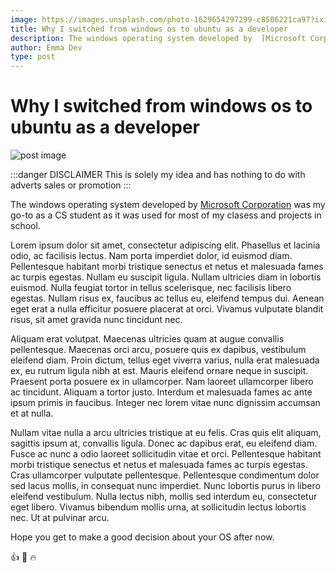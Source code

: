 ```yaml
---
image: https://images.unsplash.com/photo-1629654297299-c8506221ca97?ixid=MnwxMjA3fDB8MHxwaG90by1wYWdlfHx8fGVufDB8fHx8&ixlib=rb-1.2.1&auto=format&fit=crop&w=667&q=80
title: Why I switched from windows os to ubuntu as a developer  
description: The windows operating system developed by  [Microsoft Corporation](https://www.microsoft.com/en-ng)was my go-to as a CS student as it was used for most of my clasess and projects in school.
author: Emma Dev
type: post
---
```


# Why I switched from windows os to ubuntu as a developer 



![post image](https://images.unsplash.com/photo-1629654297299-c8506221ca97?ixid=MnwxMjA3fDB8MHxwaG90by1wYWdlfHx8fGVufDB8fHx8&ixlib=rb-1.2.1&auto=format&fit=crop&w=667&q=80)


:::danger DISCLAIMER
This is solely my idea and has nothing to do with adverts sales or promotion
:::

The windows operating system developed by  [Microsoft Corporation](https://www.microsoft.com/en-ng)
was my go-to as a CS student as it was used for most of my clasess and projects in school.

Lorem ipsum dolor sit amet, consectetur adipiscing elit. Phasellus et lacinia odio, ac facilisis lectus. Nam porta imperdiet dolor, id euismod diam. Pellentesque habitant morbi tristique senectus et netus et malesuada fames ac turpis egestas. Nullam eu suscipit ligula. Nullam ultricies diam in lobortis euismod. Nulla feugiat tortor in tellus scelerisque, nec facilisis libero egestas. Nullam risus ex, faucibus ac tellus eu, eleifend tempus dui. Aenean eget erat a nulla efficitur posuere placerat at orci. Vivamus vulputate blandit risus, sit amet gravida nunc tincidunt nec.

Aliquam erat volutpat. Maecenas ultricies quam at augue convallis pellentesque. Maecenas orci arcu, posuere quis ex dapibus, vestibulum eleifend diam. Proin dictum, tellus eget viverra varius, nulla erat malesuada ex, eu rutrum ligula nibh at est. Mauris eleifend ornare neque in suscipit. Praesent porta posuere ex in ullamcorper. Nam laoreet ullamcorper libero ac tincidunt. Aliquam a tortor justo. Interdum et malesuada fames ac ante ipsum primis in faucibus. Integer nec lorem vitae nunc dignissim accumsan et at nulla.

Nullam vitae nulla a arcu ultricies tristique at eu felis. Cras quis elit aliquam, sagittis ipsum at, convallis ligula. Donec ac dapibus erat, eu eleifend diam. Fusce ac nunc a odio laoreet sollicitudin vitae et orci. Pellentesque habitant morbi tristique senectus et netus et malesuada fames ac turpis egestas. Cras ullamcorper vulputate pellentesque. Pellentesque condimentum dolor sed lacus mollis, in consequat nunc imperdiet. Nunc lobortis purus in libero eleifend vestibulum. Nulla lectus nibh, mollis sed interdum eu, consectetur eget libero. Vivamus bibendum mollis urna, at sollicitudin lectus lobortis nec. Ut at pulvinar arcu.


Hope you get to make a good decision about your OS after now.


👍 💯 🔥